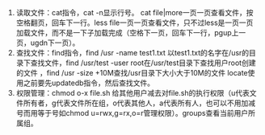 1. 读取文件：cat指令，cat -n显示行号。  cat file|more一页一页查看文件，按空格翻页，回车下一行。less file一页一页查看文件，只不过less是一页一页加载文件，而不是一下子加载完成（空格下一页，回车下一行，pgup上一页，ugdn下一页）。
2. 查找文件：find指令，find  /usr -name test1.txt   以test1.txt的名字在/usr的目录下查找文件，find /usr/test -user root在/usr/test目录下查找用户root创建的文件 ，find /usr -size +10M查找/usr目录下大小大于10M的文件     locate使用之前要先updatedb指令，然后查找文件。
3. 权限管理：chmod o-x file.sh  给其他用户减去对file.sh的执行权限（u代表文件所有者，g代表文件所在组，o代表其他人，a代表所有人，也可以不用加减号而用等于号如chmod u=rwx,g=rx,o=r管理权限）。groups查看当前用户所属组。
